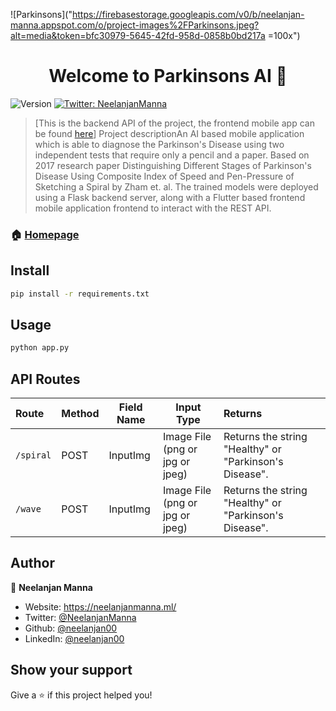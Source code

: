 ![Parkinsons]("https://firebasestorage.googleapis.com/v0/b/neelanjan-manna.appspot.com/o/project-images%2FParkinsons.jpeg?alt=media&token=bfc30979-5645-42fd-958d-0858b0bd217a =100x")
<h1 align="center">Welcome to Parkinsons AI 👋</h1>
<p>
  <img alt="Version" src="https://img.shields.io/badge/version-1.0-blue.svg?cacheSeconds=2592000" />
  <a href="https://twitter.com/NeelanjanManna" target="_blank">
    <img alt="Twitter: NeelanjanManna" src="https://img.shields.io/twitter/follow/NeelanjanManna.svg?style=social" />
  </a>
</p>

>[This is the backend API of the project, the frontend mobile app can be found <a href="https://github.com/neelanjan00/Parkinsons-Detection-Frontend">here</a>] Project descriptionAn AI based mobile application which is able to diagnose the Parkinson's Disease using two independent tests that require only a pencil and a paper. Based on 2017 research paper Distinguishing Different Stages of Parkinson's Disease Using Composite Index of Speed and Pen-Pressure of Sketching a Spiral by Zham et. al. The trained models were deployed using a Flask backend server, along with a Flutter based frontend mobile application frontend to interact with the REST API.

### 🏠 [Homepage](https://github.com/neelanjan00/Parkinson-s-Detection)

## Install

```sh
pip install -r requirements.txt
```

## Usage

```sh
python app.py
```
## API Routes
| Route  | Method | Field Name | Input Type | Returns |
|:-------|--------|------------|------------|:------------|
| `/spiral` | POST | InputImg | Image File (png or jpg or jpeg) | Returns the string "Healthy" or "Parkinson's Disease". |
| `/wave` | POST | InputImg | Image File (png or jpg or jpeg) | Returns the string "Healthy" or "Parkinson's Disease". |

## Author

👤 **Neelanjan Manna**

* Website: https://neelanjanmanna.ml/
* Twitter: [@NeelanjanManna](https://twitter.com/NeelanjanManna)
* Github: [@neelanjan00](https://github.com/neelanjan00)
* LinkedIn: [@neelanjan00](https://linkedin.com/in/neelanjan00)

## Show your support

Give a ⭐️ if this project helped you!
